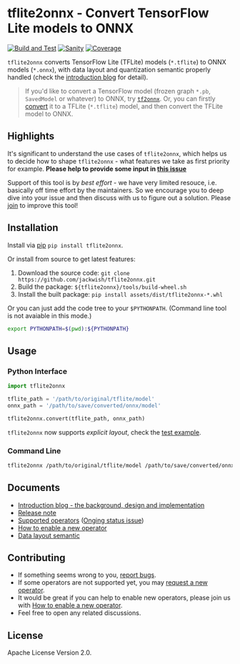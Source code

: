 tflite2onnx - Convert TensorFlow Lite models to ONNX
====================================================

[![Build and Test](https://github.com/jackwish/tflite2onnx/workflows/Build%20and%20Test/badge.svg)](https://github.com/jackwish/tflite2onnx/actions?query=workflow%3A%22Build+and+Test%22)
[![Sanity](https://github.com/jackwish/tflite2onnx/workflows/Sanity/badge.svg)](https://github.com/jackwish/tflite2onnx/actions?query=workflow%3ASanity)
[![Coverage](https://codecov.io/gh/jackwish/tflite2onnx/branch/master/graph/badge.svg)](https://codecov.io/gh/jackwish/tflite2onnx)

`tflite2onnx` converts TensorFlow Lite (TFLite) models (`*.tflite`) to ONNX models (`*.onnx`),
with data layout and quantization semantic properly handled (check the [introduction blog][intro] for detail).

> If you'd like to convert a TensorFlow model (frozen graph `*.pb`, `SavedModel`
or whatever) to ONNX, try [`tf2onnx`](https://github.com/onnx/tensorflow-onnx).
Or, you can firstly [convert][tf2tflite] it to a TFLite (`*.tflite`) model,
and then convert the TFLite model to ONNX.


## Highlights

It's significant to understand the use cases of `tflite2onnx`, which helps us
to decide how to shape `tflite2onnx` - what features we take as first priority for example.
**Please help to provide some input in [this issue](https://github.com/jackwish/tflite2onnx/issues/32)**

Support of this tool is by _best effort_ - we have very limited resouce,
i.e. basically off time effort by the maintainers.
So we encourage you to deep dive into your issue and then discuss with us to figure out a solution.
Please [join](#contributing) to improve this tool!


## Installation

Install via [pip][pypi] `pip install tflite2onnx`.

Or install from source to get latest features:

1. Download the source code: `git clone https://github.com/jackwish/tflite2onnx.git`
2. Build the package: `${tflite2onnx}/tools/build-wheel.sh`
3. Install the built package: `pip install assets/dist/tflite2onnx-*.whl`

Or you can just add the code tree to your `$PYTHONPATH`.
(Command line tool is not avaiable in this mode.)

```sh
export PYTHONPATH=$(pwd):${PYTHONPATH}
```


## Usage

### Python Interface

```py
import tflite2onnx

tflite_path = '/path/to/original/tflite/model'
onnx_path = '/path/to/save/converted/onnx/model'

tflite2onnx.convert(tflite_path, onnx_path)
```

`tflite2onnx` now supports *explicit layout*, check the
[test example](https://github.com/jackwish/tflite2onnx/blob/master/tests/test_explicit_layout.py).


### Command Line

```sh
tflite2onnx /path/to/original/tflite/model /path/to/save/converted/onnx/model
```

## Documents

* [Introduction blog - the background, design and implementation][intro]
* [Release note](docs/release-notes.md)
* [Supported operators](docs/operator-support-status.md) ([Onging status issue](https://github.com/jackwish/tflite2onnx/issues/11))
* [How to enable a new operator](docs/how-to-enable-new-operator.md)
* [Data layout semantic](docs/data-layout-semantic.md)


## Contributing

* If something seems wrong to you, [report bugs](https://github.com/jackwish/tflite2onnx/issues/new?assignees=&labels=bug&template=bug-report.md&title=).
* If some operators are not supported yet, you may [request a new operator](https://github.com/jackwish/tflite2onnx/issues/new?assignees=&labels=operator%2C+help+wanted&template=request-operator.md&title=Operator+request%3A).
* It would be great if you can help to enable new operators, please join us with [How to enable a new operator](docs/how-to-enable-new-operator.md).
* Feel free to open any related discussions.


## License

Apache License Version 2.0.

[intro]: https://jackwish.net/2020/Convert-TensorFlow-Lite-models-to-ONNX.html
[pypi]: https://pypi.org/project/tflite2onnx
[github]: https://github.com/jackwish/tflite2onnx
[tf2tflite]: https://www.tensorflow.org/lite/convert
